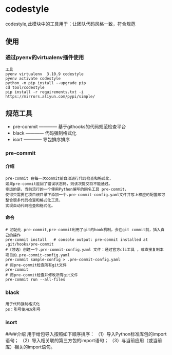 # codestyle

codestyle,此模块中的工具用于：让团队代码风格一致，符合规范

## 使用

### 通过pyenv的virtualenv插件使用
    工具
    pyenv virtualenv  3.10.9 codestyle
    pyenv activate codestyle
    python -m pip install --upgrade pip
    cd tool/codestyle
    pip install -r requirements.txt -i https://mirrors.aliyun.com/pypi/simple/

## 规范工具
- pre-commit ———— 基于githooks的代码规范检查平台
- black ———— 代码强制格式化
- isort ———— 导包排序排序


### pre-commit
#### 介绍
    pre-commit 在每一次commit前自动进行代码检查和格式化，
    如果pre-commit返回了错误状态码，则该次提交将不能通过。
    幸运的是，当前流行的一个使用Python编写的同名工具 pre-commit，
    使得只需要在项目根目录下添加一个.pre-commit-config.yaml文件并写上相应的配置即可整合很多代码检查和格式化工具，
    实现自动代码检查和格式化。
#### 命令
    # 初始化 pre-commit,pre-commit利用了git的hook机制，会在git commit前，插入自己的操作
    pre-commit install   # console output: pre-commit installed at .git/hooks/pre-commit
    #（可选）创建一个.pre-commit-config.yaml 文件：通过官方cli工具 ，或直接复制本项目的.pre-commit-config.yaml
    pre-commit sample-config > .pre-commit-config.yaml
    # 用pre-commit检查所有git文件
    pre-commit
    # 用pre-commit检查并修改所有git文件
    pre-commit run --all-files

### black
    用于代码强制格式化
    ps：引号使用双引号

### isort

####介绍
    用于给包导入按照如下顺序排序：
    （1）导入Python标准库包的import语句；
    （2）导入相关联的第三方包的import语句；
    （3）与当前应用（或当前库）相关的import语句。
